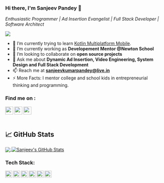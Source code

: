 ### Hi there, I'm Sanjeev Pandey 👋

<!--
**SanjeevKumarPandey/SanjeevKumarPandey** is a ✨ _special_ ✨ repository because its `README.md` (this file) appears on your GitHub profile.

Here are some ideas to get you started:

- 🔭 I’m currently working on ...
- 🌱 I’m currently learning ...
- 👯 I’m looking to collaborate on ...
- 🤔 I’m looking for help with ...
- 💬 Ask me about ...
- 📫 How to reach me: ...
- 😄 Pronouns: ...
- ⚡ Fun fact: ...
-->

*Enthusiastic Programmer | Ad Insertion Evangelist | Full Stack Developer | Software Architect*

![](https://komarev.com/ghpvc/?username=SanjeevKumarPandey&color=brightgreen&style=flat)

- 🌱 I’m currently trying to learn [Kotlin Multiplatform Mobile](https://kotlinlang.org/lp/mobile/).
- 🔭 I’m currently working as **Developement Mentor @Newton School**
- 👯 I’m looking to collaborate on **open source projects**
- 💬 Ask me about **Dynamic Ad Insertion, Video Engineering, System Design and Full Stack Development**
- 📫 Reach me at **sanjeevkumarpandey@live.in**
- ⚡ More Facts: I mentor college and school kids in entrepreneurial thinking and programming.

### Find me on :

<p><a href="https://twitter.com/papaintegrator"><img src="https://img.shields.io/badge/twitter-%231DA1F2.svg?&style=for-the-badge&logo=twitter&logoColor=white" height=25></a> <a href="https://www.linkedin.com/in/sanjeev--pandey/"><img src="https://img.shields.io/badge/linkedin-%230077B5.svg?&style=for-the-badge&logo=linkedin&logoColor=white" height=25></a> <a href="https://www.instagram.com/papaintegrator/"><img src="https://img.shields.io/badge/instagram-%23E4405F.svg?&style=for-the-badge&logo=instagram&logoColor=white" height=25></a> 

<br />
<br />

## &#x1f4c8; GitHub Stats

<a href="https://github.com/SanjeevKumarPandey/SanjeevKumarPandey">
  <img align="center" src="https://github-readme-stats.vercel.app/api/top-langs/?username=SanjeevKumarPandey&title_color=ffffff&text_color=c9cacc&icon_color=2bbc8a&bg_color=1d1f21" />
</a>
<a href="https://github.com/SanjeevKumarPandey/SanjeevKumarPandey">
  <img align="center" src="https://github-readme-stats.vercel.app/api?username=SanjeevKumarPandey&show_icons=true&line_height=27&count_private=true&title_color=ffffff&text_color=c9cacc&icon_color=2bbc8a&bg_color=1d1f21" alt="Sanjeev's GitHub Stats" />
</a>


### Tech Stack:

<img align="left" alt="SanjeevKumarPandey | pub" width="22px" src="https://cdn.jsdelivr.net/npm/simple-icons@v3/icons/javascript.svg" />
<img align="left" alt="SanjeevKumarPandey | pub" width="22px" src="https://cdn.jsdelivr.net/npm/simple-icons@v3/icons/android.svg" />
<img align="left" alt="SanjeevKumarPandey | pub" width="22px" src="https://cdn.jsdelivr.net/npm/simple-icons@v3/icons/java.svg" />
<!--<img align="left" alt="SanjeevKumarPandey | pub" width="22px" src="https://cdn.jsdelivr.net/npm/simple-icons@v3/icons/kotlin.svg" />-->
<img align="left" alt="SanjeevKumarPandey | pub" width="22px" src="https://cdn.jsdelivr.net/npm/simple-icons@v3/icons/gradle.svg" />
<!--<img align="left" alt="SanjeevKumarPandey | pub" width="22px" src="https://cdn.jsdelivr.net/npm/simple-icons@v3/icons/flutter.svg" />
<img align="left" alt="SanjeevKumarPandey | pub" width="22px" src="https://cdn.jsdelivr.net/npm/simple-icons@v3/icons/dart.svg" />
<img align="left" alt="SanjeevKumarPandey | pub" width="22px" src="https://cdn.jsdelivr.net/npm/simple-icons@v3/icons/jekyll.svg" />
<img align="left" alt="SanjeevKumarPandey | pub" width="22px" src="https://cdn.jsdelivr.net/npm/simple-icons@v3/icons/hugo.svg" />-->
<img align="left" alt="SanjeevKumarPandey | pub" width="22px" src="https://cdn.jsdelivr.net/npm/simple-icons@v3/icons/git.svg" />
<img align="left" alt="SanjeevKumarPandey | pub" width="22px" src="https://cdn.jsdelivr.net/npm/simple-icons@v3/icons/python.svg" />
<!--<img align="left" alt="SanjeevKumarPandey | pub" width="22px" src="https://cdn.jsdelivr.net/npm/simple-icons@v3/icons/figma.svg" />-->
